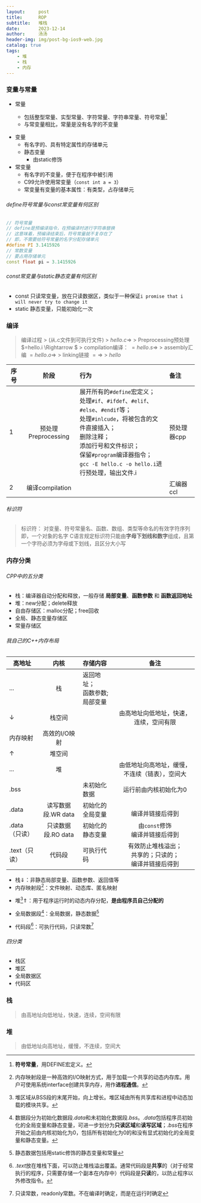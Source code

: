 ```yaml
---
layout:     post
title:      ROP
subtitle:   堆栈
date:       2023-12-14
author:     汤汤
header-img: img/post-bg-ios9-web.jpg
catalog: true
tags:
    - 堆
    - 栈
    - 内存
---
```

### 变量与常量
- 常量
  - 包括整型常量、实型常量、字符常量、字符串常量、符号常量[^100] 
  
  [^100]:**符号常量**，用DEFINE宏定义。 

  - 与常变量相比，常量是没有名字的不变量
+ 变量
  + 有名字的、具有特定属性的存储单元
  + 静态变量
    + 由static修饰
+ 常变量
  + 有名字的不变量，便于在程序中被引用
  + C99允许使用常变量（`const int a = 3`）
  + 常变量有变量的基本属性：有类型，占存储单元

###### define符号常量与const常变量有何区别
```cpp
// 符号常量
// define是预编译指令，在预编译时进行字符串替换
// 这意味着，预编译结束后，符号常量就不复存在了
// 即，不需要给符号常量的名字分配存储单元
#define PI 3.1415926 
// 常数变量
// 要占用存储单元
const float pi = 3.1415926 
```
###### const常变量与static静态变量有何区别
+ const 只读常变量，放在只读数据区，类似于一种保证`i promise that i will never try to change it`
+ static 静态变量，只能初始化一次






### 编译
> 编译过程
    > (从.c文件到可执行文件)
    >   $hello.c\Rightarrow$ 
    >   Preprocessing预处理$=hello.i \Rightarrow $ 
    >   compilation编译： $=hello.s\Rightarrow$ 
    >   assembly汇编 $=hello.o\Rightarrow$ 
    >   linking链接 $=\Rightarrow$
    >   $hello$

|序号|阶段|行为|备注|
|--|:--:|:--|:--|
|1|预处理Preprocessing|展开所有的`#define`宏定义；<br>处理`#if`、`#ifdef`、`#elif`、`#else`、`#endif`等；<br>处理`#inlcude`，将被包含的文件直接插入；<br>删除注释； <br>添加行号和文件标识；<br>保留`#program`编译器指令；<br> `gcc -E hello.c -o hello.i`进行预处理，输出文件.i|预处理器cpp|
|2|编译compilation||汇编器ccl|


###### 标识符
> 标识符：
> 对变量、符号常量名、函数、数组、类型等命名的有效字符序列
> 即，一个对象的名字
> C语言规定标识符只能由**字母下划线和数字**组成，且第一个字符必须为字母或下划线，且区分大小写


### 内存分类

###### CPP中的五分类
+ 栈：编译器自动分配和释放，一般存储 **局部变量**、**函数参数** 和 **函数返回地址** 
+ 堆：new分配；delete释放
+ 自由存储区：malloc分配；free回收
+ 全局、静态变量存储区
+ 常量存储区

###### 我自己的C++内存布局
| 高地址 |      内核 | 存储内容 |备注  |  
| ----- | :-----:   | :------| :--: | 
|...    | 栈   |返回地址；<br>函数参数;<br>局部变量||
| $\downarrow$  |  栈空间    |               |由高地址向低地址，快速，连续，空间有限| 
|   内存映射  | 高效的I/O映射|           ||
| $\uparrow$ |  堆空间    |               || 
|  ...       | 堆   |                   |由低地址向高地址，缓慢，不连续（链表），空间大|
|    .bss    |                  | 未初始化数据     |运行前由内核初始化为0|
|    .data   |读写数据段.WR data | 初始化的全局变量 |<br>编译并链接后得到|
|    .data（只读）   |只读数据段.RO data | 初始化的静态变量 |由`const`修饰<br>编译并链接后得到|
|    .text（只读）   | 代码段    | 可执行代码| 有效防止堆栈溢出；<br> 共享的；只读的；<br>编译并链接后得到| 
+ 栈$\Downarrow$：非静态局部变量、函数参数、返回值等
+ 内存映射段[^0]：文件映射、动态库、匿名映射

[^0]: 内存映射段是一种高效的I/O映射方式，用于加载一个共享的动态内存库。用户可使用系统interface创建共享内存，用作**进程通信**。

+ 堆[^1]$\Uparrow$：用于程序运行时的动态内存分配，**是由程序员自己分配的** 

[^1]: 堆区域从BSS段的末尾开始，向上增长。堆区域由所有共享库和进程中动态加载的模块共享。 

+ 全局数据段[^2]：全局数据，静态数据[^b]
[^2]:数据段分为初始化数据段$.data$和未初始化数据段$.bss$。$.data$包括程序员初始化的全局变量和静态变量，可进一步划分为**只读区域**和**读写区域**；$.bss$在程序开始之前由内核初始化为0，包括所有初始化为0的和没有显式初始化的全局变量和静态变量。
[^b]:静态数据包括用static修饰的静态变量和常量
+ 代码段[^3]：可执行代码，只读常数[^a]
[^3]:$.text$放在堆栈下面，可以防止堆栈溢出覆盖。通常代码段是**共享**的（对于经常执行的程序，只需要存储一个副本在内存中）代码段是**只读**的，以防止程序以外修改指令。 
[^a]:只读常数，readonly常数。不在编译时确定，而是在运行时确定
###### 四分类
- 栈区
- 堆区
- 全局数据区
- 代码区

### 栈
> 由高地址向低地址，快速，连续，空间有限
### 堆
> 由低地址向高地址，缓慢，不连续，空间大
